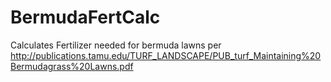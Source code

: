 # BermudaFertCalc
Calculates Fertilizer needed for bermuda lawns per http://publications.tamu.edu/TURF_LANDSCAPE/PUB_turf_Maintaining%20Bermudagrass%20Lawns.pdf
